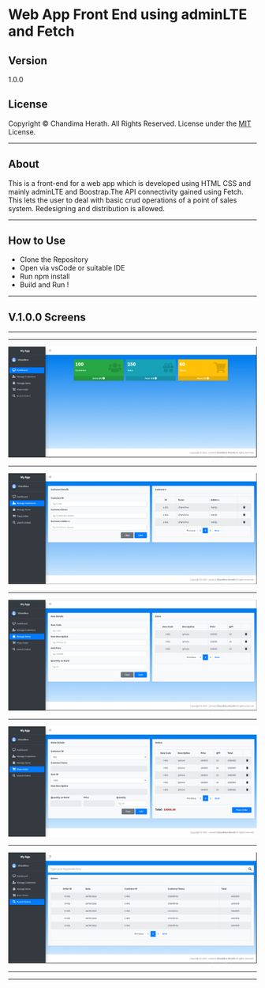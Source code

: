 # Web App Front End using adminLTE and Fetch

## Version
1.0.0

## License
Copyright © Chandima Herath. All Rights Reserved. License under the [MIT](LICENSE.txt) License.

-----
## About

This is a front-end for a web app which is developed using HTML CSS and mainly adminLTE and Boostrap.The API connectivity gained using Fetch. This lets the user to deal with basic crud operations of a point of sales system. Redesigning and distribution is allowed.

----
## How to Use

* Clone the Repository
* Open via vsCode or suitable IDE
* Run npm install
* Build and Run !

----
## V.1.0.0 Screens

-----
-----
![Dashboard](img/Dashboard.PNG)

---

![Dashboard](/img/manage-customers.PNG)

----
![Dashboard](/img/Manage-items.PNG)

---
![Dashboard](/img/Place-order.PNG)

---
![Dashboard](/img/Search-orders.PNG)

----
----
